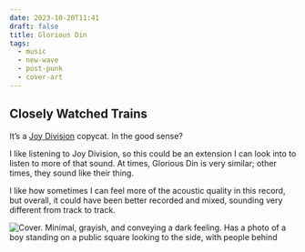 ```yaml
---
date: 2023-10-20T11:41
draft: false
title: Glorious Din
tags:
  - music
  - new-wave
  - post-punk
  - cover-art
---
```

## Closely Watched Trains

It’s a [Joy Division](joy-division.md) copycat. In the good sense?

I like listening to Joy Division, so this could be an extension I can look into to listen to more of that sound. At times, Glorious Din is very similar; other times, they sound like their thing.

I like how sometimes I can feel more of the acoustic quality in this record, but overall, it could have been better recorded and mixed, sounding very different from track to track.

![Cover. Minimal, grayish, and conveying a dark feeling. Has a photo of a boy standing on a public square looking to the side, with people behind](../attachment/image/glorious_din-1697798841666.jpeg)